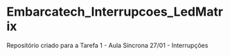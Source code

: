 # Embarcatech_Interrupcoes_LedMatrix
Repositório criado para a Tarefa 1 - Aula Síncrona 27/01 - Interrupções
